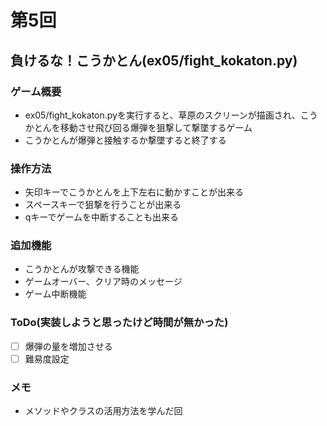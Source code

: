 # 第5回
## 負けるな！こうかとん(ex05/fight_kokaton.py)
### ゲーム概要
- ex05/fight_kokaton.pyを実行すると、草原のスクリーンが描画され、こうかとんを移動させ飛び回る爆弾を狙撃して撃墜するゲーム
- こうかとんが爆弾と接触するか撃墜すると終了する
### 操作方法
- 矢印キーでこうかとんを上下左右に動かすことが出来る
- スペースキーで狙撃を行うことが出来る
- qキーでゲームを中断することも出来る
### 追加機能
- こうかとんが攻撃できる機能
- ゲームオーバー、クリア時のメッセージ
- ゲーム中断機能
### ToDo(実装しようと思ったけど時間が無かった)
- [ ] 爆弾の量を増加させる
- [ ] 難易度設定
### メモ
- メソッドやクラスの活用方法を学んだ回